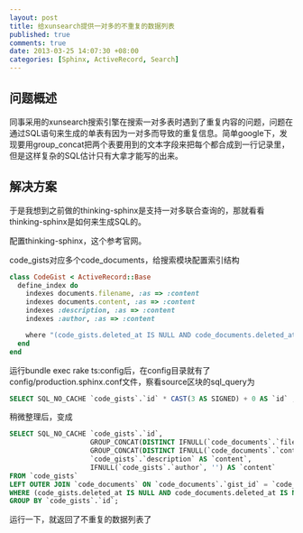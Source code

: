 ```yaml
---
layout: post
title: 给xunsearch提供一对多的不重复的数据列表
published: true
comments: true
date: 2013-03-25 14:07:30 +08:00
categories: [Sphinx, ActiveRecord, Search]
---
```


问题概述
------------------------------------------------
同事采用的xunsearch搜索引擎在搜索一对多表时遇到了重复内容的问题，问题在通过SQL语句来生成的单表有因为一对多而导致的重复信息。简单google下，发现要用group_concat把两个表要用到的文本字段来把每个都合成到一行记录里，但是这样复杂的SQL估计只有大拿才能写的出来。

解决方案
------------------------------------------------
于是我想到之前做的thinking-sphinx是支持一对多联合查询的，那就看看thinking-sphinx是如何来生成SQL的。


配置thinking-sphinx，这个参考官网。

code_gists对应多个code_documents，给搜索模块配置索引结构  

```ruby
class CodeGist < ActiveRecord::Base
  define_index do
    indexes documents.filename, :as => :content
    indexes documents.content, :as => :content
    indexes :description, :as => :content
    indexes :author, :as => :content

    where "(code_gists.deleted_at IS NULL AND code_documents.deleted_at IS NULL)"
  end
end
```

运行bundle exec rake ts:config后，在config目录就有了config/production.sphinx.conf文件，察看source区块的sql_query为  

```sql
SELECT SQL_NO_CACHE `code_gists`.`id` * CAST(3 AS SIGNED) + 0 AS `id` , GROUP_CONCAT(DISTINCT IFNULL(`code_documents`.`filename`, '0') SEPARATOR ' ') AS `content`, GROUP_CONCAT(DISTINCT IFNULL(`code_documents`.`content`, '0') SEPARATOR ' ') AS `content`, `code_gists`.`description` AS `content`, `code_gists`.`id` AS `sphinx_internal_id`, 0 AS `sphinx_deleted`, 1875287073 AS `class_crc`, IFNULL(`code_gists`.`author`, '') AS `author` FROM `code_gists` LEFT OUTER JOIN `code_documents` ON `code_documents`.`gist_id` = `code_gists`.`id` WHERE (`code_gists`.`id` >= $start AND `code_gists`.`id` <= $end AND (code_gists.deleted_at IS NULL AND code_documents.deleted_at IS NULL)) GROUP BY `code_gists`.`id` ORDER BY NULL;
```

稍微整理后，变成   

```sql
SELECT SQL_NO_CACHE `code_gists`.`id`,
                    GROUP_CONCAT(DISTINCT IFNULL(`code_documents`.`filename`, '0') SEPARATOR ' ') AS `content`,
                    GROUP_CONCAT(DISTINCT IFNULL(`code_documents`.`content`, '0') SEPARATOR ' ') AS `content`,
                    `code_gists`.`description` AS `content`,
                    IFNULL(`code_gists`.`author`, '') AS `content`
FROM `code_gists`
LEFT OUTER JOIN `code_documents` ON `code_documents`.`gist_id` = `code_gists`.`id`
WHERE (code_gists.deleted_at IS NULL AND code_documents.deleted_at IS NULL)
GROUP BY `code_gists`.`id`;
```

运行一下，就返回了不重复的数据列表了
